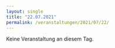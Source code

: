 ```yaml
---
layout: single
title: "22.07.2021"
permalink: /veranstaltungen/2021/07/22/
---
```


Keine Veranstaltung an diesem Tag.
